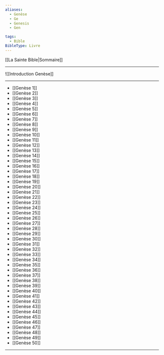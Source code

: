 ```yaml
---
aliases:
  - Genèse
  - Ge
  - Genesis
  - Gen

tags:
  - Bible
BibleType: Livre
---
```

[[La Sainte Bible|Sommaire]]

---

![[Introduction Genèse]]

---
- [[Genèse 1]] 
- [[Genèse 2]] 
- [[Genèse 3]] 
- [[Genèse 4]] 
- [[Genèse 5]] 
- [[Genèse 6]] 
- [[Genèse 7]] 
- [[Genèse 8]] 
- [[Genèse 9]] 
- [[Genèse 10]] 
- [[Genèse 11]] 
- [[Genèse 12]] 
- [[Genèse 13]] 
- [[Genèse 14]] 
- [[Genèse 15]] 
- [[Genèse 16]] 
- [[Genèse 17]] 
- [[Genèse 18]] 
- [[Genèse 19]] 
- [[Genèse 20]] 
- [[Genèse 21]] 
- [[Genèse 22]] 
- [[Genèse 23]] 
- [[Genèse 24]] 
- [[Genèse 25]] 
- [[Genèse 26]] 
- [[Genèse 27]] 
- [[Genèse 28]] 
- [[Genèse 29]] 
- [[Genèse 30]] 
- [[Genèse 31]] 
- [[Genèse 32]] 
- [[Genèse 33]] 
- [[Genèse 34]] 
- [[Genèse 35]] 
- [[Genèse 36]] 
- [[Genèse 37]] 
- [[Genèse 38]] 
- [[Genèse 39]] 
- [[Genèse 40]] 
- [[Genèse 41]] 
- [[Genèse 42]] 
- [[Genèse 43]] 
- [[Genèse 44]] 
- [[Genèse 45]] 
- [[Genèse 46]] 
- [[Genèse 47]] 
- [[Genèse 48]] 
- [[Genèse 49]] 
- [[Genèse 50]] 


---
